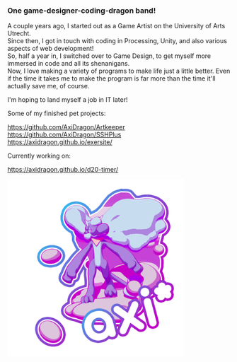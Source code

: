 ### One game-designer-coding-dragon band!

A couple years ago, I started out as a Game Artist on the University of Arts Utrecht.<br>
Since then, I got in touch with coding in Processing, Unity, and also various aspects of web development!<br>
So, half a year in, I switched over to Game Design, to get myself more immersed in code and all its shenanigans.<br>
Now, I love making a variety of programs to make life just a little better. Even if the time it takes me to make the program is far more than the time it'll actually save me, of course.<br>

I'm hoping to land myself a job in IT later!

Some of my finished pet projects:

https://github.com/AxiDragon/Artkeeper <br>
https://github.com/AxiDragon/SSHPlus <br>
https://axidragon.github.io/exersite/

Currently working on:

https://axidragon.github.io/d20-timer/

<img alt="Cool dragon!" src="https://github.com/AxiDragon/AxiDragon/blob/main/img/Axi-GIF-Alt-Language.gif" height="400">
